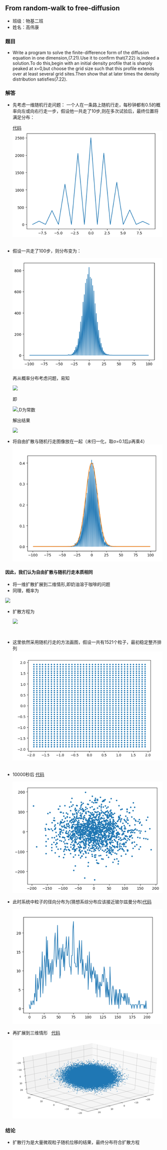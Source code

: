 ## From random-walk to free-diffusion
* 班级：物基二班
* 姓名：高伟康

### 题目
* Write a program to solve the finite-difference form of the diffusion equation in one dimension,(7.21).Use it to confirm that(7.22)
is,indeed a solution.To do this,begin with an initial density profile that is sharply peaked at x=0,but choose the grid size such 
that this profile extends over at least several grid sites.Then show that at later times the density distribution satisfies(7.22).


### 解答
* 先考虑一维随机行走问题：
  一个人在一条路上随机行走，每秒钟都有0.5的概率向左或向右行走一步，假设他一共走了10步,则在多次试验后，最终位置将满足分布：
  
  [代码](./一维随机行走.py)
  
  <img src="https://github.com/gwk-01/computationalphysics_N2015301020131/blob/master/final/%259_V9%256E8%601291Z9)%5DNPY%40A.png">
  
* 假设一共走了100步，则分布变为：
  
  <img src="https://github.com/gwk-01/computationalphysics_N2015301020131/blob/master/final/%40%40%24QHYP6C%24%7DIUB5LYJBP%25A7.png">
  
  再从概率分布考虑问题，易知
  
  <img src="http://latex.codecogs.com/gif.latex?P(x,t)=\frac{1}{2}[P(x-1,t-1)-P(x+1,t-1)]">
  
  即
  
  <img src="http://latex.codecogs.com/gif.latex?\frac{\partial\,P(x,t)}{\partial\,t}=D\bigtriangledown\,^{2}P(x,t)">,D为常数
  
  解出结果
  
  <img src="http://latex.codecogs.com/gif.latex?P(x,t)=\frac{1}{\sigma\,}e^{-\frac{x^{2}}{2\sigma\,^{2}}}">
  
* 将自由扩散与随机行走图像放在一起（未归一化，取σ=0.1后ρ再乘4）
  
  <img src="https://github.com/gwk-01/computationalphysics_N2015301020131/blob/master/final/9D5~%5DU(NI_%25G4_4SZ_%25%60IKC.png">
  
#### 因此，我们认为自由扩散与随机行走本质相同

* 将一维扩散扩展到二维情形,即奶油溶于咖啡的问题
* 同理，概率为
  
<img src="http://latex.codecogs.com/gif.latex?P(x,y,t)\,=\,\frac{1}{4}[P(x-1,y,t-1)+P(x+1,y,t-1)+P(x,y-1,t-1)+P(x,y+1,t-1)]">



* 扩散方程为
  
  <img src="http://latex.codecogs.com/gif.latex?\frac{\partial\,P(x,y,t)}{\partial\,t}=D\bigtriangledown\,^{2}P(x,y,t)">
  
* 这里依然采用随机行走的方法画图，假设一共有1521个粒子，最初稳定整齐排列
  
  <img src="https://github.com/gwk-01/computationalphysics_N2015301020131/blob/master/final/_NZ8QN~U1S72WH7EET(I%7D6J.png">
  
* 10000秒后 [代码](./二维扩散.py)
  
  <img src="https://github.com/gwk-01/computationalphysics_N2015301020131/blob/master/final/T%24CD6Q%60CP6SY%609%40G%40%25QDCQH.png">

* 此时系统中粒子的径向分布为(猜想系综分布应该接近玻尔兹曼分布)[代码](./二维扩散径向.py)
  
  <img src="https://github.com/gwk-01/computationalphysics_N2015301020131/blob/master/final/%24L4M%24(%5BXNYGZ%5DVQ%40I%24%7B7N2I.png">
  
* 再扩展到三维情形
  
  [代码](./三维扩散.py)
  
  <img src="https://github.com/gwk-01/computationalphysics_N2015301020131/blob/master/final/%255PW5BOAC%24V90V2WD77)Q6D.png">
### 结论

* 扩散行为是大量微观粒子随机位移的结果，最终分布符合扩散方程
  

